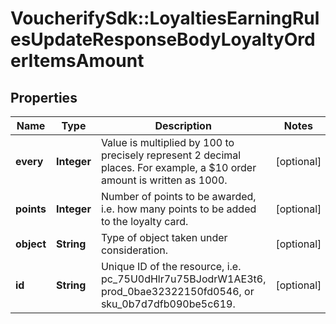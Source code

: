 # VoucherifySdk::LoyaltiesEarningRulesUpdateResponseBodyLoyaltyOrderItemsAmount

## Properties

| Name | Type | Description | Notes |
| ---- | ---- | ----------- | ----- |
| **every** | **Integer** | Value is multiplied by 100 to precisely represent 2 decimal places. For example, a $10 order amount is written as 1000. | [optional] |
| **points** | **Integer** | Number of points to be awarded, i.e. how many points to be added to the loyalty card. | [optional] |
| **object** | **String** | Type of object taken under consideration. | [optional] |
| **id** | **String** | Unique ID of the resource, i.e. pc_75U0dHlr7u75BJodrW1AE3t6, prod_0bae32322150fd0546, or sku_0b7d7dfb090be5c619. | [optional] |

